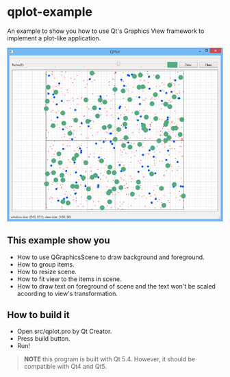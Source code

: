 qplot-example
=============

An example to show you how to use Qt's Graphics View framework to implement a
plot-like application.

![Screenshot](doc/qplot-screenshot.png "Screenshot 01")


This example show you
---------------------

- How to use QGraphicsScene to draw background and foreground.
- How to group items.
- How to resize scene.
- How to fit view to the items in scene.
- How to draw text on foreground of scene and the text won't be scaled acoording
  to view's transformation.

How to build it
---------------------
- Open src/qplot.pro by Qt Creator.
- Press build button.
- Run!

> **NOTE** this program is built with Qt 5.4. However, it should be compatible
> with Qt4 and Qt5.
